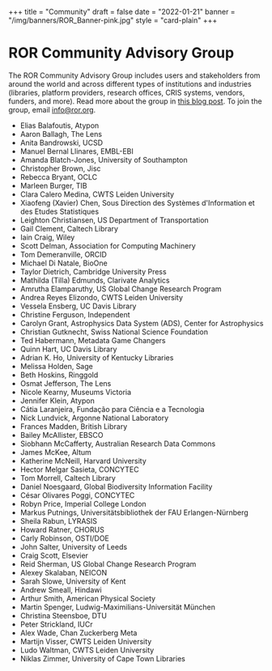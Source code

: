 +++
title = "Community"
draft = false
date = "2022-01-21"
banner = "/img/banners/ROR_Banner-pink.jpg"
style = "card-plain"
+++

# ROR Community Advisory Group
The ROR Community Advisory Group includes users and stakeholders from around the world and across different types of institutions and industries (libraries, platform providers, research offices, CRIS systems, vendors, funders, and more). Read more about the group in [this blog post](https://ror.org/blog/2020-11-11-who-is-the-ror-community/). To join the group, email info@ror.org.

-   Elias Balafoutis, Atypon
-   Aaron Ballagh, The Lens    
-   Anita Bandrowski, UCSD    
-   Manuel Bernal Llinares, EMBL-EBI
-   Amanda Blatch-Jones, University of Southampton
-   Christopher Brown, Jisc    
-   Rebecca Bryant,	OCLC    
-   Marleen Burger,	TIB    
-   Clara Calero Medina, CWTS Leiden University
-   Xiaofeng (Xavier) Chen,	Sous Direction des Systèmes d'Information et des Etudes Statistiques    
-   Leighton Christiansen, US Department of Transportation    
-   Gail Clement,	Caltech Library   
-   Iain Craig, Wiley
-   Scott Delman,	Association for Computing Machinery  
-   Tom Demeranville, ORCID  
-   Michael Di Natale, BioOne   
-   Taylor Dietrich, Cambridge University Press
-   Mathilda (Tilla) Edmunds,	Clarivate Analytics   
-   Amrutha Elamparuthy, US Global Change Research Program
-   Andrea Reyes Elizondo, CWTS Leiden University
-   Vessela Ensberg, UC Davis Library
-   Christine Ferguson, Independent
-   Carolyn Grant, Astrophysics Data System (ADS), Center for Astrophysics  
-   Christian Gutknecht, Swiss National Science Foundation    
-   Ted Habermann, Metadata Game Changers
-   Quinn Hart, UC Davis Library
-   Adrian K. Ho, University of Kentucky Libraries
-   Melissa Holden,	Sage   
-   Beth Hoskins, Ringgold
-   Osmat Jefferson, The Lens    
-   Nicole Kearny, Museums Victoria    
-   Jennifer Klein,	Atypon    
-   Cátia Laranjeira,	Fundação para Ciência e a Tecnologia  
-   Nick Lundvick, Argonne National Laboratory
-   Frances Madden, British Library
-   Bailey McAllister, EBSCO  
-   Siobhann McCafferty, Australian Research Data Commons    
-   James McKee, Altum    
-   Katherine McNeill, Harvard University
-   Hector Melgar Sasieta, CONCYTEC
-   Tom Morrell, Caltech Library
-   Daniel Noesgaard,	Global Biodiversity Information Facility
-   César Olivares Poggi, CONCYTEC      
-   Robyn Price,	Imperial College London    
-   Markus Putnings,	Universitätsbibliothek der FAU Erlangen-Nürnberg   
-   Sheila Rabun, LYRASIS
-   Howard Ratner, CHORUS    
-   Carly Robinson, OSTI/DOE    
-   John Salter, University of Leeds    
-   Craig Scott, Elsevier    
-   Reid Sherman, US Global Change Research Program
-   Alexey Skalaban, NEICON    
-   Sarah  Slowe,	University of Kent    
-   Andrew Smeall, Hindawi    
-   Arthur Smith,	American Physical Society    
-   Martin Spenger,	Ludwig-Maximilians-Universität München
-   Christina Steensboe, DTU    
-   Peter Strickland,	IUCr
-   Alex Wade, Chan Zuckerberg Meta
-   Martijn Visser, CWTS Leiden University  
-   Ludo Waltman, CWTS Leiden University
-   Niklas Zimmer, University of Cape Town Libraries    
